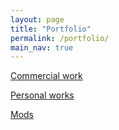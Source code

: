 ```yaml
---
layout: page
title: "Portfolio"
permalink: /portfolio/
main_nav: true
---
```


[Commercial work](../data/Commercial_work)

[Personal works](../data/Personal_work)

[Mods](../data/mods)